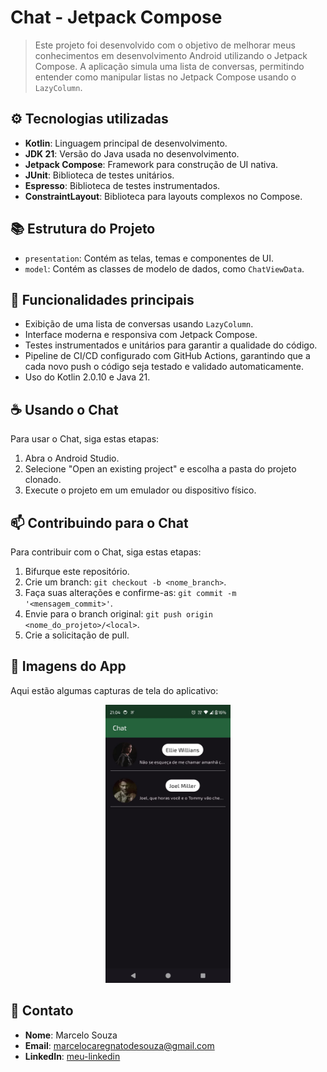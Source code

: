# Chat - Jetpack Compose

> Este projeto foi desenvolvido com o objetivo de melhorar meus conhecimentos em desenvolvimento
> Android utilizando o Jetpack Compose. A aplicação simula uma lista de conversas, permitindo
> entender como manipular listas no Jetpack Compose usando o `LazyColumn`.

## ⚙️ Tecnologias utilizadas

- **Kotlin**: Linguagem principal de desenvolvimento.
- **JDK 21**: Versão do Java usada no desenvolvimento.
- **Jetpack Compose**: Framework para construção de UI nativa.
- **JUnit**: Biblioteca de testes unitários.
- **Espresso**: Biblioteca de testes instrumentados.
- **ConstraintLayout**: Biblioteca para layouts complexos no Compose.

## 📚 Estrutura do Projeto

- `presentation`: Contém as telas, temas e componentes de UI.
- `model`: Contém as classes de modelo de dados, como `ChatViewData`.

## 📝 Funcionalidades principais

- Exibição de uma lista de conversas usando `LazyColumn`.
- Interface moderna e responsiva com Jetpack Compose.
- Testes instrumentados e unitários para garantir a qualidade do código.
- Pipeline de CI/CD configurado com GitHub Actions, garantindo que a cada novo push o código seja
  testado e validado automaticamente.
- Uso do Kotlin 2.0.10 e Java 21.

## ☕ Usando o Chat

Para usar o Chat, siga estas etapas:

1. Abra o Android Studio.
2. Selecione "Open an existing project" e escolha a pasta do projeto clonado.
3. Execute o projeto em um emulador ou dispositivo físico.

## 📫 Contribuindo para o Chat

Para contribuir com o Chat, siga estas etapas:

1. Bifurque este repositório.
2. Crie um branch: `git checkout -b <nome_branch>`.
3. Faça suas alterações e confirme-as: `git commit -m '<mensagem_commit>'`.
4. Envie para o branch original: `git push origin <nome_do_projeto>/<local>`.
5. Crie a solicitação de pull.

## 📸 Imagens do App

Aqui estão algumas capturas de tela do aplicativo:

<p align="center">
    <img src="imgs/chat.jpeg" width="200"/>
</p>

## 📧 Contato

- **Nome**: Marcelo Souza
- **Email**: marcelocaregnatodesouza@gmail.com
- **LinkedIn**: [meu-linkedin](https://www.linkedin.com/in/marcelosouza-1999/)
